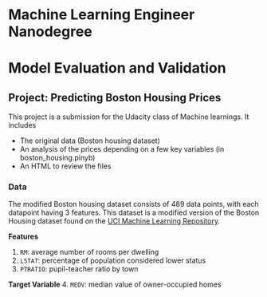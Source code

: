 # Machine Learning Engineer Nanodegree
# Model Evaluation and Validation
## Project: Predicting Boston Housing Prices

This project is a submission for the Udacity class of Machine learnings. It includes
- The original data (Boston housing dataset)
- An analysis of the prices depending on a few key variables (in boston_housing.pinyb)
- An HTML to review the files 

### Data

The modified Boston housing dataset consists of 489 data points, with each datapoint having 3 features. This dataset is a modified version of the Boston Housing dataset found on the [UCI Machine Learning Repository](https://archive.ics.uci.edu/ml/datasets/Housing).

**Features**
1.  `RM`: average number of rooms per dwelling
2. `LSTAT`: percentage of population considered lower status
3. `PTRATIO`: pupil-teacher ratio by town

**Target Variable**
4. `MEDV`: median value of owner-occupied homes